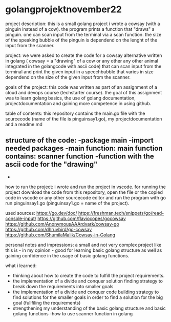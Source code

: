 # golangprojektnovember22

project description:
this is a small golang project i wrote a cowsay (with a pinguin instead of a cow). the program prints a function that "draws" a pinguin. one can scan input from the terminal via a scan function. the size of the speaking bubble of the pinguin is dependend on the lenght of the input from the scanner.

project:
we were asked to create the code for a cowsay alternative written in golang ( cowsay = a "drawing" of a cow or any other any other animal integrated in the golangcode with ascii code) that can scan input from the terminal and print the given input in a speechbubble that varies in size dependend on the size of the given input from the scanner.

goals of the project:
this code was written as part of an assignment of a cloud and devops course (techstarter course). 
the goal of this assignment was to learn golang basics, the use of golang documentation, projectdocumentation and gaining more competence in using github.

table of contents:
this repository contains the main.go file with the sourcecode (name of the file is pinguinsay1.go), my projectdocumentation and a readme.md

structure of the code:
-package main
-import needed packages
-main function:
main function contains:
scanner function
-function with the ascii code for the "drawing" 
-
-

how to run the project:
i wrote and run the project in vscode.
for running the project download the code from this repository, open the file or the copied code in vscode or any other sourcecode editor and run the program with go run pinguinsay1.go (pinguinsay1.go = name of the project).

used sources:
https://go.dev/doc/
https://freshman.tech/snippets/go/read-console-input/
https://github.com/flaviocopes/gocowsay
https://github.com/AnonymousAAArdvark/cowsay-go
https://github.com/dhruvbird/go-cowsay
https://github.com/ShumilaMalik/Cowsay-in-Golang


personal notes and impressions:
a small and not very complex project like this is - in my opinion - good for learning basic golang structure as well as gaining confidence in the usage of basic golang functions.

what i learned:
- thinking about how to create the code to fulfill the project requirements.
- the implementation of a divide and conquer solution finding strategy to break down the requirements into smaller goals
- the implementation of a divide and conquer code building strategy to find solutions for the smaller goals in order to find a solution for the big goal (fullfiling the requirements)
- strengthening my understanding of the basic golang structure and basic golang functions
-how to use scanner function in golang
